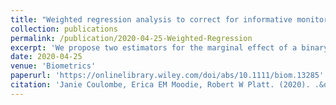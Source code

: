 ```yaml
---
title: "Weighted regression analysis to correct for informative monitoring times and confounders in longitudinal studies"
collection: publications
permalink: /publication/2020-04-25-Weighted-Regression
excerpt: 'We propose two estimators for the marginal effect of a binary intervention on a continuous longitudinal outcomes in settings subject to informative monitoring times and confounders.'
date: 2020-04-25
venue: 'Biometrics'
paperurl: 'https://onlinelibrary.wiley.com/doi/abs/10.1111/biom.13285'
citation: 'Janie Coulombe, Erica EM Moodie, Robert W Platt. (2020). .&quotWeighted regression analysis to correct for informative monitoring times and confounders in longitudinal studies,.&quot <i>Biometrics</i>. Forthcoming.'
---
```

 

